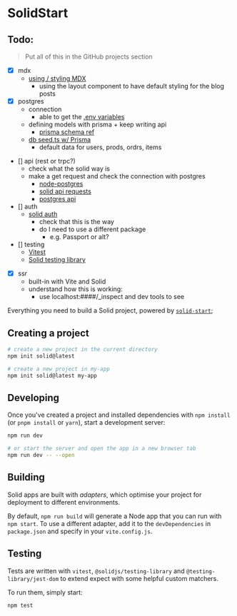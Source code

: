 # SolidStart

## Todo:

> Put all of this in the GitHub projects section

- [x] mdx
  - [using / styling MDX](https://mdxjs.com/docs/using-mdx/)
    - using the layout component to have default styling for the blog posts
- [x] postgres
  - connection
    - able to get the [.env variables](https://vitejs.dev/guide/env-and-mode.html)
  - defining models with prisma + keep writing api
    - [prisma schema ref](https://www.prisma.io/docs/reference/api-reference/prisma-schema-reference)
  - [db seed.ts w/ Prisma](https://www.prisma.io/docs/guides/database/seed-database)
    - default data for users, prods, ordrs, items
- [] api (rest or trpc?)
  - check what the solid way is
  - make a get request and check the connection with postgres
    - [node-postgres](https://node-postgres.com/)
    - [solid api requests](https://start.solidjs.com/core-concepts/api-routes)
    - [postgres api](https://blog.logrocket.com/crud-rest-api-node-js-express-postgresql/)
- [] auth
  - [solid auth](https://github.com/OrJDev/solid-auth)
    - check that this is the way
    - do I need to use a different package
      - e.g. Passport or alt?
- [] testing
  - [Vitest](https://vitest.dev/)
  - [Solid testing library](https://github.com/solidjs/solid-testing-library)
- [x] ssr
  - built-in with Vite and Solid
  - understand how this is working:
    - use localhost:####/\_inspect and dev tools to see

Everything you need to build a Solid project, powered by [`solid-start`](https://start.solidjs.com);

## Creating a project

```bash
# create a new project in the current directory
npm init solid@latest

# create a new project in my-app
npm init solid@latest my-app
```

## Developing

Once you've created a project and installed dependencies with `npm install` (or `pnpm install` or `yarn`), start a development server:

```bash
npm run dev

# or start the server and open the app in a new browser tab
npm run dev -- --open
```

## Building

Solid apps are built with _adapters_, which optimise your project for deployment to different environments.

By default, `npm run build` will generate a Node app that you can run with `npm start`. To use a different adapter, add it to the `devDependencies` in `package.json` and specify in your `vite.config.js`.

## Testing

Tests are written with `vitest`, `@solidjs/testing-library` and `@testing-library/jest-dom` to extend expect with some helpful custom matchers.

To run them, simply start:

```sh
npm test
```

